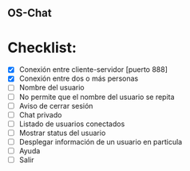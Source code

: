 ## OS-Chat
# Checklist:

- [x] Conexión entre cliente-servidor [puerto 888]
- [x] Conexión entre dos o más personas
- [ ] Nombre del usuario 
- [ ] No permite que el nombre del usuario se repita
- [ ] Aviso de cerrar sesión
- [ ] Chat privado
- [ ] Listado de usuarios conectados
- [ ] Mostrar status del usuario
- [ ] Desplegar información de un usuario en particula
- [ ] Ayuda
- [ ] Salir
